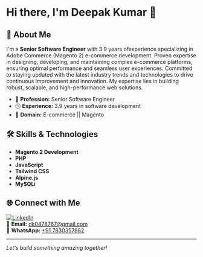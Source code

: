 # Hi there, I'm Deepak Kumar 👋

## 🚀 About Me

I'm a **Senior Software Engineer** with 3.9 years ofexperience specializing in Adobe Commerce (Magento 2) e-commerce development. Proven expertise in designing, developing, and maintaining complex e-commerce platforms, ensuring optimal performance and seamless user experiences. Committed to staying updated with the latest industry trends and technologies to drive continuous improvement and innovation. My expertise lies in building robust, scalable, and high-performance web solutions.

- 💼 **Profession:** Senior Software Engineer
- 🕒 **Experience:** 3.9 years in software development
- 🛒 **Domain:** E-commerce || Magento

## 🛠️ Skills & Technologies

- **Magento 2 Development**
- **PHP**
- **JavaScript**
- **Tailwind CSS**
- **Alpine.js**
- **MySQLi**

## 🌐 Connect with Me

[![LinkedIn](https://img.shields.io/badge/LinkedIn-blue?logo=linkedin)](https://www.linkedin.com/in/deepak-kumar-b8902b1b3)  
📧 **Email:** dk0478767@gmail.com  
💬 **WhatsApp:** [+91 7830357882](https://wa.me/917830357882)

---

<!--
Feel free to reach out for collaborations, open source projects, or just to connect!
-->

*Let's build something amazing together!*
